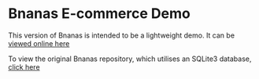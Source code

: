 # Bnanas E-commerce Demo

This version of Bnanas is intended to be a lightweight demo. It can be [viewed online here](https://daniel-grabczewski.github.io/bnanas-demo/)

To view the original Bnanas repository, which utilises an SQLite3 database, [click here](https://github.com/daniel-grabczewski/bnanas)
